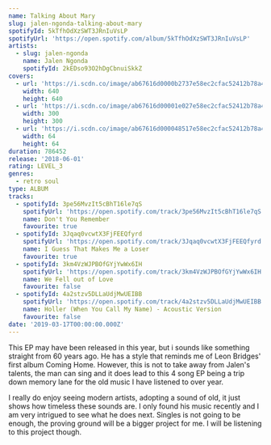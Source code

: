 ```yaml
---
name: Talking About Mary
slug: jalen-ngonda-talking-about-mary
spotifyId: 5kTfhOdXzSWT3JRnIuVsLP
spotifyUrl: 'https://open.spotify.com/album/5kTfhOdXzSWT3JRnIuVsLP'
artists:
  - slug: jalen-ngonda
    name: Jalen Ngonda
    spotifyId: 2kEDso93O2hDgCbnuiSkkZ
covers:
  - url: 'https://i.scdn.co/image/ab67616d0000b2737e58ec2cfac52412b78a484e'
    width: 640
    height: 640
  - url: 'https://i.scdn.co/image/ab67616d00001e027e58ec2cfac52412b78a484e'
    width: 300
    height: 300
  - url: 'https://i.scdn.co/image/ab67616d000048517e58ec2cfac52412b78a484e'
    width: 64
    height: 64
duration: 786452
release: '2018-06-01'
rating: LEVEL_3
genres:
  - retro soul
type: ALBUM
tracks:
  - spotifyId: 3pe56MvzIt5cBhT16le7qS
    spotifyUrl: 'https://open.spotify.com/track/3pe56MvzIt5cBhT16le7qS'
    name: Don't You Remember
    favourite: true
  - spotifyId: 3Jqaq0vcwtX3FjFEEQfyrd
    spotifyUrl: 'https://open.spotify.com/track/3Jqaq0vcwtX3FjFEEQfyrd'
    name: I Guess That Makes Me a Loser
    favourite: true
  - spotifyId: 3km4VzWJPBOfGYjYwWx6IH
    spotifyUrl: 'https://open.spotify.com/track/3km4VzWJPBOfGYjYwWx6IH'
    name: We Fell out of Love
    favourite: false
  - spotifyId: 4a2stzv5DLLaUdjMwUEIBB
    spotifyUrl: 'https://open.spotify.com/track/4a2stzv5DLLaUdjMwUEIBB'
    name: Holler (When You Call My Name) - Acoustic Version
    favourite: false
date: '2019-03-17T00:00:00.000Z'
---
```


This EP may have been released in this year, but i sounds like something straight from 60
years ago. He has a style that reminds me of Leon Bridges' first album Coming Home. However,
this is not to take away from Jalen's talents, the man can sing and it does lead to this 4
song EP being a trip down memory lane for the old music I have listened to over year.

I really do enjoy seeing modern artists, adopting a sound of old, it just shows how timeless
these sounds are. I only found his music recently and I am very intrigued to see what he does
next. Singles is not going to be enough, the proving ground will be a bigger project for me.
I will be listening to this project though.

